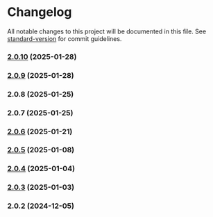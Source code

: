 # Changelog

All notable changes to this project will be documented in this file. See [standard-version](https://github.com/conventional-changelog/standard-version) for commit guidelines.

### [2.0.10](https://github.com/puskanyaww/attic.lol.react/compare/v2.0.9...v2.0.10) (2025-01-28)

### [2.0.9](https://github.com/puskanyaww/attic.lol.react/compare/v2.0.8...v2.0.9) (2025-01-28)

### 2.0.8 (2025-01-25)

### 2.0.7 (2025-01-25)

### [2.0.6](///compare/v2.0.5...v2.0.6) (2025-01-21)

### [2.0.5](///compare/v2.0.4...v2.0.5) (2025-01-08)

### [2.0.4](///compare/v2.0.3...v2.0.4) (2025-01-04)

### [2.0.3](///compare/v2.0.2...v2.0.3) (2025-01-03)

### 2.0.2 (2024-12-05)
